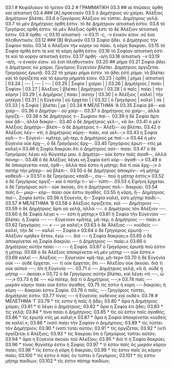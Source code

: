 03.1 # Κεφάλαιον τὸ τρίτον
03.2 # ΓΡΑΜΜΑΤΙΚΗ
03.3 ## αἱ πτῶσεις ὀρθἠ καὶ αἰτιατική
03.4 ### [Α] ἀρσενικόν
03.5 ὁ Δημήτριο*ς* οὐ χαίρει. Ἀλέξιος Δημήτριο*ν* βλέπει.
03.6 ὁ Γριγόριος Ἀλέξιο*ν* οὐ τύπτει. Δημήτριο*ς* γελᾷ.
03.7 τὸ μὲν Δημήτριος ὀρθή ἐστιν. τὸ δὲ Δημήτριον αἰτιατική ἐστιν.
03.8 τὸ Γριγόριος ὀρθή ἐστιν. τὸ μὲν Ἀλέξιος ὀρθή ἐστι τὸ δὲ Ἀλέξιον αἰτιατική ἐστιν.
03.9 ὀρθη· -ς
03.10 αἰτιατική· -ν
03.11 -ς, -ν ἐνικόν εἱσιν. οὔ ἐισι πληθυντικόν.
03.12 ### [Β] θηλυκόν
03.13 Σοφί*α* ᾄδει. ὁ Δημήτριος τὴν Σοφία*ν* παίει.
03.14 ὁ Ἀλέξιον τὴ*ν* κορη*ν* οὐ παίει. ἡ κόρ*η* δακρύει.
03.15 τὸ Σοφία ὀρθή ἐστι τε καἰ τὸ κόρη ὀρθή ἐστιν.
03.16 τὸ Σοφίαν αἰτιατική ἐστι τε καὶ τὸ κορην αἰτιατική ἐστιν.
03.17 ἀρθή· -α/η
03.18 αἰτιατική· -ν
03.19 -α/η, -ν ἐνικόν εἱσιν. οὔ ἐισι πληθυντικόν.
03.20 ## ρήμα
03.21 Σοφία *ᾄδει*. ὁ Δημήτριος οὐ *χαίρει*. Γριγόριος Εὐγενίαν *βλέπει*. Δημήτριος *ὀργίζεται*. Γρηγόριος *ἐρωτᾷ*.
03.22 τὸ χαίρει ρήμα ἐστίν. τὸ ᾄδει ἐστὶ ρήμα. τὸ βλέπει καὶ τὸ ὀργίζεται καὶ τὸ ἐρωτᾳ ρήματά εἰσιν.
03.23 | ὀρθή | ρήμα | αἰτιατική |
03.24 | --- | --- | --- |
03.25 | Σοφία | χαίρει | |
03.26 | Δημήτριος |  παίει | Σοφίαν |
03.27 | Ἁλεξιος | βλέπει | Δημήτριον |
03.28 | ὁ παῖς | παίει | τὴν κόρην |
03.29 | ὁ Δημήριος | παίει | αὐτην |
03.30 | ο Ἀλέξιος | καλεῖ | τὴν μητέρα |
03.31 | ἡ Εὐγενία |  οὐ ἔρχεται | |
03.32 | ὀ Γρηγόριος | καλεῖ | σε |
03.33 | ἡ Σοφία | βλέπει | με |
03.34 # ΜΕΛΕΤΗΜΑ 'Α
03.35 Σοφία ᾄδ-- καὶ χαίρ--.
03.36 ὁ Δημήτρι-- οὐ χαίρ--.
03.37 ὁ Δημήτριος οὐ χαίρ--, ἀλλὰ ὀργίζε--.
03.38 ὁ δὲ Δημήτριος τ-- Σωφίαν παί--.
03.39 ἡ δὲ Σοφία ἄρτι οὐκ ᾄδ--, ἀλλὰ δακρύ--.
03.40 ὁ δὲ Δημήτριος γελ--, «ἃ ἅ».
03.41 ὁ μὲν Ἀλέξιος Δημήτρι-- βλέπ-- ὁ δὲ Δημήτριος τ-- Ἀλέξι-- οὐ βλέπει.
03.42 ὁ Ἀλέξιος λέγ-- «τί; ὁ Δημήτριος κόρη-- παίει, καὶ γελ--;»
03.43 ἡ Σοφία καλ-- τ-- Εὐγενί-- «μῆτερ, μῆ-τερ, ὁ Δημήτριος με παί--.»
03.44 ἡ μὲν Εὐγενία οὐκ ἔρχ--, ὁ δὲ Γρηγόριος ἔρχ--.
03.45 Γρηγόριος ἐρωτ-- «τίς με καλεῖ;»
03.46 ἡ Σοφία δακρύει ὅτι ὁ Δημήτριος αὐτ-- παίει.
03.47 ὁ δὲ Γρηγόριος λέγει «ὦ θύγατέρ μου. ὁ Δημήτρι-- οὐκ ἔστιν παῖς ἀγαθ--, ἀλλὰ πονηρ--.
03.48 ὁ δὲ Ἀλέξιος λέγει «ἡ Σοφία ἐστὶ κόρ-- ἀγαθ--.»
03.49 ὁ δὲ ἀποκρίνεται «ναὶ, ὀρθ--, ἀλλὰ ποῦ ἐστιν ἡ μήτηρ; διὰ τί οὐκ ἔρχ--;» ὁ πατὴρ τὴν μήτερ-- οὐ βλέπ--.
03.50 ὁ δὲ Δημήτριος ἀποκρίν-- «ἡ μήτηρ καθεύδ--.»
03.51 ὁ δὲ Γρηγόριος «παῖδ--, σιγ--. ποῦ ἡ μήτηρ ἐστίν;»
03.52 ὁ δὲ Γρηγόριος ὀργίζ-- καὶ ὁ πατὴρ τ-- υἱ-- τύπτ--.
03.53 ἡ Εἰρήνη ἔρχεται. ὁ δὲ Γρηγόριος αὐτ-- οὐκ ἀκούει, ὅτι ὁ Δημήτριος πολ-- δακρύει.
03.54 παῖς ὃ-- μικρ-- κόρ-- παίει οὐκ ἔστιν ἀγαθός.
03.55 ἡ κόρη, ἣ-- Δημήτριος παί--, Σοφία ἐστίν.
03.56 ἡ Εὐγενία, ἣ-- Σοφία καλεῖ, ἐστι μήτηρ παιδί--.
03.57 # ΜΕΛΕΤΗΜΑ 'Β
03.58 ὁ Ἀλέξιος ὀργίζεται, καὶ --- Δημήτριον ---.
03.59 ὁ δὲ Δημήτριος ἄρτι οὐ γελᾷ, ἀλλὰ ---. ὁ Δημήτριος τὸν Ἀλέξιον ---.
03.60 ἡ δὲ Σοφία λέγει « --- ἐστι ἡ μήτηρ;»
03.61 ἡ Σοφία τὴν Εὐγενίαν --- βλέπει. ἡ Σοφία --- --- Εὐγενίαν «μῆτερ, μῆ-τερ, ὁ Δημήτριος --- παίει.»
03.62 Γρηγόριος --- « --- με καλεῖ;»
03.63 ὁ δὲ Ἀλέξιος --- «οὐδείς --- καλεῖ, τὴν δὲ --- καλεῖ --- Σοφία.»
03.64 ὁ δὲ Γρηγόριος ἐρωτᾷ --- Ἀλέξιον «μήδεν ἧττον, ἐγὼ ---. διὰ --- ἡ Σοφία δακρύει;»
03.65 ὁ δὲ ἀποκρίνεται «ἡ Σοφία δακρύει --- ὁ Δημήτριος --- παίει.»
03.66 ὁ Δημήτριος αὐτἠν παίει --- --- ἡ Σοφία.
03.67 ὁ Γρηγόριος ἐρωτᾷ ποῦ ἐστιν ἡ μήτερ.
03.68 ὁ δὲ Ἀλέξιος ἀποκρίνεται «ἡ μὲν μήτηρ --- οὐκ ἔστιν.»
03.69 καλεῖ --- Ἀλέξιος --- Εὐγενίαν «μῆ-τερ, μῆ-τερ»
03.70 ἡ δὲ Εὐγενία οὐκ --- οὐδὲ ἔρχεται. --- τί οὐκ ἔρχεται; ὃτι --- Ἀλεξίου οὐκ ἀκούει. διὰ τί οὐκ αὐτοῦ ---; ὃτι ἡ Εὐγενία ---.
03.71 ὁ --- Δημήτριος γελᾷ, «ἃ ἅ. οὐδὲ ἡ μήτηρ --- ἀκούει.»
03.72 ὁ δὲ Γρηγόριος αὐτὴν βλέπει, καὶ λέγει «τί ---, ὦ ---;»
03.73 ἡ δὲ --- «ὦ πάτερ, διὰ τί ὁ Δημήτριος ---;»
03.74 παῖς --- μικρὰν κόρην παίει οὐκ ἔστιν ἀγαθός.
03.75 τίς ἐστιν ἡ κόρη --- δακρύει; ἡ κόρη --- δακρύει ἐστιν Σοφία.
03.76 ὁ παῖς, --- Γρηγόριος τύπτει, Δημήτριός ἐστιν.
03.77 τίνος --- ἡ Εὐγενία; οὐδένος καὶ οὐδέν.
03.78 # ΜΕΛΕΤΗΜΑ 'Γ
03.79 * τίς εστιν ἡ παῖς ἣ ᾄδει;
03.80 * ἆρα ἡ Δημήτριος χαίρει;
03.81 * τὶ λέγει ὁ Δημήτριος;
03.82 * ἆρα η Σοφία ἐτι ᾄδει;
03.83 * τὶς γελᾷ;
03.84 * τίνα παίει ὁ Δημήτριος;
03.85 * τὶς οὔ ἐστιν παῖς ἀγαθός;
03.86 * τίς ἐρωτᾷ «τίς με καλεῖ;»
03.87 * ἆρα ἡ Σοφία ἀποκρίνεται «οὐδείς σε καλεῖ.»;
03.88 * ἱνατὶ παίει τὴν Σοφίαν ὁ Δημήρτιος;
03.89 * τίς τύπτει τὸν Δημήτριον;
03.90 * ἱνατὶ τύτει αὐτὸν;
03.91 * τίς ὀργίζεται;
03.92 * ἱνιτὶ ὀργίζεται ὁ Ἀλέξιος;
03.93 * τίς δακρύει ὅτι ὁ Γρηγόριος τύπτει αὐτόν;
03.94 * ἆρα η Εὐγενία ἀκούει τοῦ Ἀλεξίου;
03.95 * διὰ τί ἡ Σοφία δακρύει;
03.96 * τίνος θύγατέρ ἑστιν ἡ Σοφία;
03.97 * τί ἐστιν παῖς ὅς μικρὰν κόρην παίει;
03.98 * τίς ἐστιν ἡ κόρη ἥ δακρύει;
03.99 * τίς ἐστιν παῖς ὁς κόρην παίει;
03.100 * τίς ἐστιν ὁ παῖς ὁν τύπτει ὁ Γριγόριος;
03.101 * τίς ἑστιν μήτηρ παιδίων;
03.102 * τίς ἐστιν πάτηρ παιδίων;
